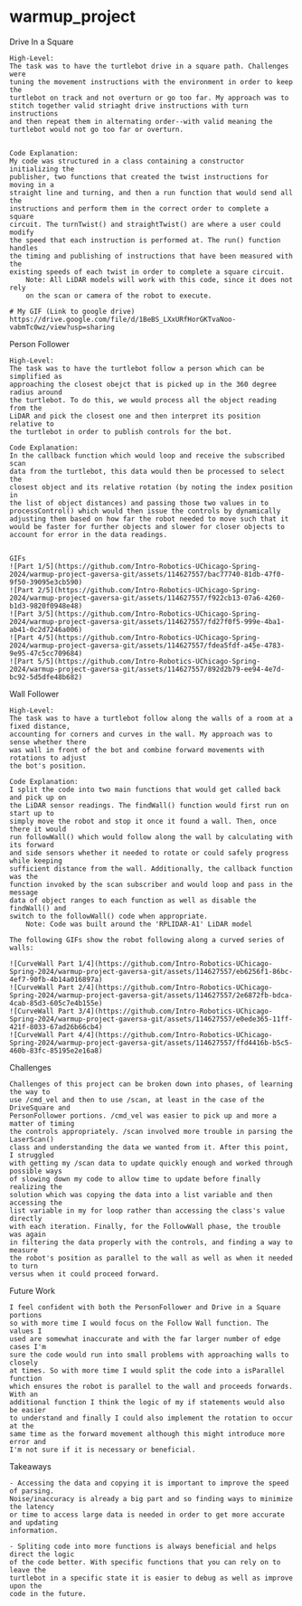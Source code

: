 # warmup_project

Drive In a Square

    High-Level: 
    The task was to have the turtlebot drive in a square path. Challenges were
    tuning the movement instructions with the environment in order to keep the
    turtlebot on track and not overturn or go too far. My approach was to
    stitch together valid striaght drive instructions with turn instructions
    and then repeat them in alternating order--with valid meaning the 
    turtlebot would not go too far or overturn.
    
    
    Code Explanation: 
    My code was structured in a class containing a constructor initializing the
    publisher, two functions that created the twist instructions for moving in a
    straight line and turning, and then a run function that would send all the
    instructions and perform them in the correct order to complete a square
    circuit. The turnTwist() and straightTwist() are where a user could modify
    the speed that each instruction is performed at. The run() function handles
    the timing and publishing of instructions that have been measured with the
    existing speeds of each twist in order to complete a square circuit.
        Note: All LiDAR models will work with this code, since it does not rely
        on the scan or camera of the robot to execute.

    # My GIF (Link to google drive)
    https://drive.google.com/file/d/1BeBS_LXxURfHorGKTvaNoo-vabmTc0wz/view?usp=sharing

Person Follower

    High-Level:
    The task was to have the turtlebot follow a person which can be simplified as 
    approaching the closest obejct that is picked up in the 360 degree radius around
    the turtlebot. To do this, we would process all the object reading from the 
    LiDAR and pick the closest one and then interpret its position relative to
    the turtlebot in order to publish controls for the bot.

    Code Explanation:
    In the callback function which would loop and receive the subscribed scan
    data from the turtlebot, this data would then be processed to select the
    closest object and its relative rotation (by noting the index position in
    the list of object distances) and passing those two values in to 
    processControl() which would then issue the controls by dynamically
    adjusting them based on how far the robot needed to move such that it
    would be faster for further objects and slower for closer objects to
    account for error in the data readings.
    
    
    GIFs
    ![Part 1/5](https://github.com/Intro-Robotics-UChicago-Spring-2024/warmup-project-gaversa-git/assets/114627557/bac77740-81db-47f0-9f50-39095e3cb590)
    ![Part 2/5](https://github.com/Intro-Robotics-UChicago-Spring-2024/warmup-project-gaversa-git/assets/114627557/f922cb13-07a6-4260-b1d3-9820f0948e48)
    ![Part 3/5](https://github.com/Intro-Robotics-UChicago-Spring-2024/warmup-project-gaversa-git/assets/114627557/fd27f0f5-999e-4ba1-ab41-0c2d7246a006)
    ![Part 4/5](https://github.com/Intro-Robotics-UChicago-Spring-2024/warmup-project-gaversa-git/assets/114627557/fdea5fdf-a45e-4783-9e95-47c5cc709684)
    ![Part 5/5](https://github.com/Intro-Robotics-UChicago-Spring-2024/warmup-project-gaversa-git/assets/114627557/892d2b79-ee94-4e7d-bc92-5d5dfe48b682)

Wall Follower

    High-Level: 
    The task was to have a turtlebot follow along the walls of a room at a fixed distance, 
    accounting for corners and curves in the wall. My approach was to sense whether there 
    was wall in front of the bot and combine forward movements with rotations to adjust
    the bot's position.

    Code Explanation:
    I split the code into two main functions that would get called back and pick up on
    the LiDAR sensor readings. The findWall() function would first run on start up to
    simply move the robot and stop it once it found a wall. Then, once there it would
    run followWall() which would follow along the wall by calculating with its forward 
    and side sensors whether it needed to rotate or could safely progress while keeping 
    sufficient distance from the wall. Additionally, the callback function was the
    function invoked by the scan subscriber and would loop and pass in the message
    data of object ranges to each function as well as disable the findWall() and 
    switch to the followWall() code when appropriate.
        Note: Code was built around the 'RPLIDAR-A1' LiDAR model
    
    The following GIFs show the robot following along a curved series of walls:

    ![CurveWall Part 1/4](https://github.com/Intro-Robotics-UChicago-Spring-2024/warmup-project-gaversa-git/assets/114627557/eb6256f1-86bc-4ef7-90fb-4b14a016897a)
    ![CurveWall Part 2/4](https://github.com/Intro-Robotics-UChicago-Spring-2024/warmup-project-gaversa-git/assets/114627557/2e6872fb-bdca-4cab-85d3-605c7e4b155e)
    ![CurveWall Part 3/4](https://github.com/Intro-Robotics-UChicago-Spring-2024/warmup-project-gaversa-git/assets/114627557/e0ede365-11ff-421f-8033-67ad26b66cb4)
    ![CurveWall Part 4/4](https://github.com/Intro-Robotics-UChicago-Spring-2024/warmup-project-gaversa-git/assets/114627557/ffd4416b-b5c5-460b-83fc-85195e2e16a8)

Challenges

    Challenges of this project can be broken down into phases, of learning the way to
    use /cmd_vel and then to use /scan, at least in the case of the DriveSquare and 
    PersonFollower portions. /cmd_vel was easier to pick up and more a matter of timing
    the controls appropriately. /scan involved more trouble in parsing the LaserScan()
    class and understanding the data we wanted from it. After this point, I struggled
    with getting my /scan data to update quickly enough and worked through possible ways
    of slowing down my code to allow time to update before finally realizing the 
    solution which was copying the data into a list variable and then accessing the
    list variable in my for loop rather than accessing the class's value directly
    with each iteration. Finally, for the FollowWall phase, the trouble was again
    in filtering the data properly with the controls, and finding a way to measure
    the robot's position as parallel to the wall as well as when it needed to turn
    versus when it could proceed forward.

Future Work

    I feel confident with both the PersonFollower and Drive in a Square portions
    so with more time I would focus on the Follow Wall function. The values I
    used are somewhat inaccurate and with the far larger number of edge cases I'm
    sure the code would run into small problems with approaching walls to closely 
    at times. So with more time I would split the code into a isParallel function
    which ensures the robot is parallel to the wall and proceeds forwards. With an
    additional function I think the logic of my if statements would also be easier 
    to understand and finally I could also implement the rotation to occur at the
    same time as the forward movement although this might introduce more error and
    I'm not sure if it is necessary or beneficial.

Takeaways

    - Accessing the data and copying it is important to improve the speed of parsing.
    Noise/inaccuracy is already a big part and so finding ways to minimize the latency
    or time to access large data is needed in order to get more accurate and updating
    information.

    - Spliting code into more functions is always beneficial and helps direct the logic
    of the code better. With specific functions that you can rely on to leave the
    turtlebot in a specific state it is easier to debug as well as improve upon the
    code in the future.











